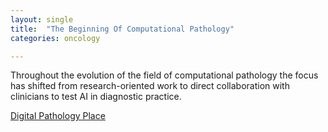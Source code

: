```yaml
---
layout: single
title:  "The Beginning Of Computational Pathology"
categories: oncology

---
```

Throughout the evolution of the field of computational pathology the focus has shifted from research-oriented work to direct collaboration with clinicians to test AI in diagnostic practice. 
 
[Digital Pathology Place](https://digitalpathologyplace.com/podcast/the-beginnings-of-computational-pathology-w-jeroen-van-der-laak-radboud-umc/)